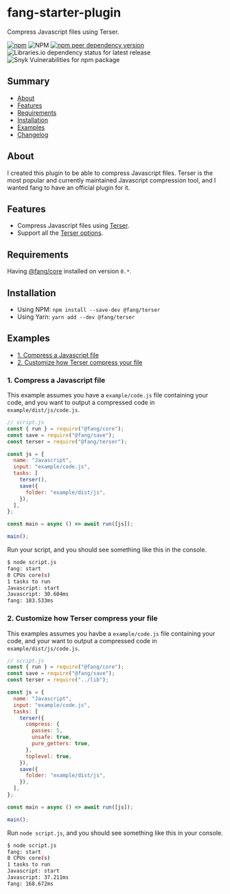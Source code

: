 # fang-starter-plugin

Compress Javascript files using Terser.

[![npm](https://img.shields.io/npm/v/@fang/terser)](https://www.npmjs.com/package/@fang/terser) ![NPM](https://img.shields.io/npm/l/@fang/terser) [![npm peer dependency version](https://img.shields.io/npm/dependency-version/@fang/terser/peer/@fang/core)](https://npmjs.com/package/@fang/core) ![Libraries.io dependency status for latest release](https://img.shields.io/librariesio/release/npm/@fang/terser) ![Snyk Vulnerabilities for npm package](https://img.shields.io/snyk/vulnerabilities/npm/@fang/terser)

## Summary

- [About](#about)
- [Features](#features)
- [Requirements](#requirements)
- [Installation](#installation)
- [Examples](#examples)
- [Changelog](CHANGELOG.md)

## About

I created this plugin to be able to compress Javascript files. Terser is the most popular and currently maintained Javascript compression tool, and I wanted fang to have an official plugin for it.

## Features

- Compress Javascript files using [Terser](https://npmjs.com/package/terser).
- Support all the [Terser options](https://www.npmjs.com/package/terser#minify-options-structure).

## Requirements

Having [@fang/core](https://npmjs.com/package/@fang/core) installed on version `0.*`.

## Installation

- Using NPM: `npm install --save-dev @fang/terser`
- Using Yarn: `yarn add --dev @fang/terser`

## Examples

- [1. Compress a Javascript file](1-transpile-and-build-files)
- [2. Customize how Terser compress your file](2-customize-how-terser-compress-your-file)

### 1. Compress a Javascript file

This example assumes you have a `example/code.js` file containing your code, and you want to output a compressed code in `example/dist/js/code.js`.

```javascript
// script.js
const { run } = require("@fang/core");
const save = require("@fang/save");
const terser = require("@fang/terser");

const js = {
  name: "Javascript",
  input: "example/code.js",
  tasks: [
    terser(),
    save({
      folder: "example/dist/js",
    }),
  ],
};

const main = async () => await run([js]);

main();
```

Run your script, and you should see something like this in the console.

```bash
$ node script.js
fang: start
8 CPUs core(s)
1 tasks to run
Javascript: start
Javascript: 30.604ms
fang: 183.533ms
```

### 2. Customize how Terser compress your file

This examples assumes you havbe a `example/code.js` file containing your code, and your want to output a compressed code in `example/dist/js/code.js`.

```javascript
// script.js
const { run } = require("@fang/core");
const save = require("@fang/save");
const terser = require("../lib");

const js = {
  name: "Javascript",
  input: "example/code.js",
  tasks: [
    terser({
      compress: {
        passes: 5,
        unsafe: true,
        pure_getters: true,
      },
      toplevel: true,
    }),
    save({
      folder: "example/dist/js",
    }),
  ],
};

const main = async () => await run([js]);

main();
```

Run `node script.js`, and you should see something like this in your console.

```bash
$ node script.js
fang: start
8 CPUs core(s)
1 tasks to run
Javascript: start
Javascript: 37.211ms
fang: 168.672ms
```

